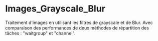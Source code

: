 # Images_Grayscale_Blur
Traitement d'images en utilisant les filtres de grayscale et de Blur. Avec comparaison des performances de deux méthodes de répartition des tâches : "waitgroup" et "channel".
